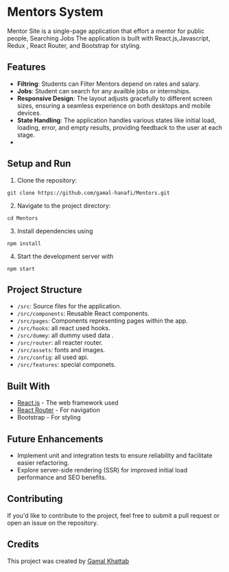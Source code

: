 # Mentors System

Mentor Site is a single-page application that effort a mentor for public people, Searching Jobs The application is built with React.js,Javascript, Redux , React Router, and Bootstrap for styling.
## Features

- **Filtring**: Students can Filter Mentors depend on rates and salary.
- **Jobs**: Student can search for any availble jobs or internships.
- **Responsive Design**: The layout adjusts gracefully to different screen sizes, ensuring a seamless experience on both desktops and mobile devices.
- **State Handling**: The application handles various states like initial load, loading, error, and empty results, providing feedback to the user at each stage.
- 
## Setup and Run

1. Clone the repository:

```
git clone https://github.com/gamal-hanafi/Mentors.git
```

2. Navigate to the project directory:

```
cd Mentors
```

3. Install dependencies using

```
npm install
```

4. Start the development server with

```
npm start
```

## Project Structure

- `/src`: Source files for the application.
- `/src/components`: Reusable React components.
- `/src/pages`: Components representing pages within the app.
- `/src/hooks`: all react used hooks.
- `/src/dummy`: all dummy used data .
- `/src/router`: all reacter router.
- `/src/assets`: fonts and images.
- `/src/config`: all used api.
- `/src/features`: special componets.

## Built With

- [React.js](https://reactjs.org/) - The web framework used
- [React Router](https://reactrouter.com/) - For navigation
- Bootstrap - For styling 

## Future Enhancements

- Implement unit and integration tests to ensure reliability and facilitate easier refactoring.
- Explore server-side rendering (SSR) for improved initial load performance and SEO benefits.

## Contributing

If you'd like to contribute to the project, feel free to submit a pull request or open an issue on the repository.

## Credits

This project was created by [Gamal Khattab](https://github.com/gamal-khattab)
